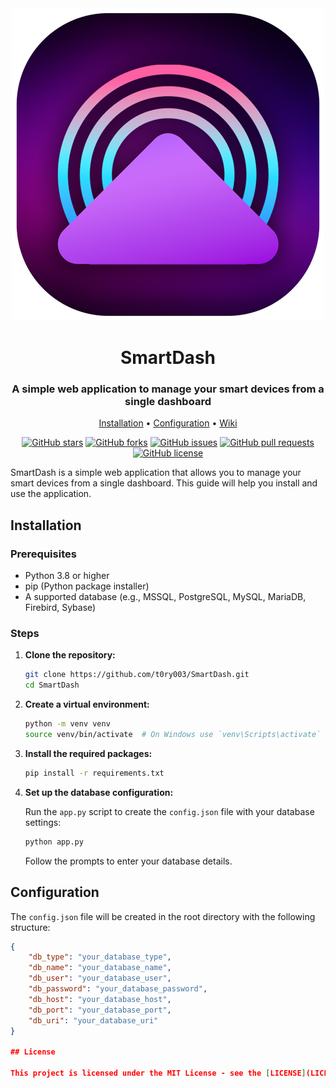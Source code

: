 <div align="center">
    <img src="static/images/SmartDashLogox500.png" alt="Logo">
</div>

<h1 align="center">
    SmartDash
</h1>

<div align="center">
    <h3 align="center">A simple web application to manage your smart devices from a single dashboard</h3>
    <p align="center">
        <a href="#installation">Installation</a> •
        <a href="#configuration">Configuration</a> •
        <a href="https://github.com/t0ry003/SmartDash/wiki">Wiki</a>
    </p>

[![GitHub stars](https://img.shields.io/github/stars/t0ry003/SmartDash.svg)](https://github.com/t0ry003/SmartDash/stargazers)
[![GitHub forks](https://img.shields.io/github/forks/t0ry003/SmartDash.svg)](https://github.com/t0ry003/SmartDash/network)
[![GitHub issues](https://img.shields.io/github/issues/t0ry003/SmartDash.svg)](https://github.com/t0ry003/SmartDash/issues)
[![GitHub pull requests](https://img.shields.io/github/issues-pr/t0ry003/SmartDash.svg)](https://github.com/t0ry003/SmartDash/pulls)
[![GitHub license](https://img.shields.io/github/license/t0ry003/SmartDash.svg)](https://github.com/t0ry003/SmartDash/blob/main/LICENSE)
</div>

SmartDash is a simple web application that allows you to manage your smart devices from a single dashboard. This guide will help you install and use the application.

## Installation

### Prerequisites

- Python 3.8 or higher
- pip (Python package installer)
- A supported database (e.g., MSSQL, PostgreSQL, MySQL, MariaDB, Firebird, Sybase)

### Steps

1. **Clone the repository:**

    ```sh
    git clone https://github.com/t0ry003/SmartDash.git
    cd SmartDash
    ```

2. **Create a virtual environment:**

    ```sh
    python -m venv venv
    source venv/bin/activate  # On Windows use `venv\Scripts\activate`
    ```

3. **Install the required packages:**

    ```sh
    pip install -r requirements.txt
    ```

4. **Set up the database configuration:**

   Run the `app.py` script to create the `config.json` file with your database settings:

    ```sh
    python app.py
    ```

   Follow the prompts to enter your database details.

## Configuration

The `config.json` file will be created in the root directory with the following structure:

```json
{
    "db_type": "your_database_type",
    "db_name": "your_database_name",
    "db_user": "your_database_user",
    "db_password": "your_database_password",
    "db_host": "your_database_host",
    "db_port": "your_database_port",
    "db_uri": "your_database_uri"
}

## License

This project is licensed under the MIT License - see the [LICENSE](LICENSE) file for details.